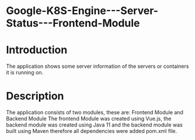 # Google-K8S-Engine---Server-Status---Frontend-Module

# Introduction
The application shows some server information of the servers or containers it is running on.
# Description
The application consists of two modules, these are: 
Frontend Module and Backend Module
The frontend Module was created using Vue.js, the backend module was created using Java 11 and the backend module was built using Maven therefore all dependencies were added pom.xml file.

